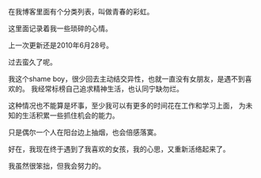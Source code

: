 

在我博客里面有个分类列表，叫做青春的彩虹。

这里面记录着我一些琐碎的心情。

上一次更新还是2010年6月28号。

过去蛮久了呢。

我这个shame boy，很少回去主动结交异性，也就一直没有女朋友，是遇不到喜欢的。 我经常标榜自己追求精神生活，也认同宁缺勿烂。

这种情况也不能算是坏事，至少我可以有更多的时间花在工作和学习上面， 为未知的生活积累一些抓住机会的能力。

只是偶尔一个人在阳台边上抽烟，也会倍感落寞。

好在，我现在终于遇到了我喜欢的女孩，我的心思，又重新活络起来了。

我虽然很笨拙，但我会努力的。



